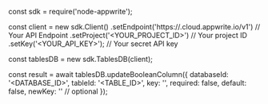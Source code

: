 const sdk = require('node-appwrite');

const client = new sdk.Client()
    .setEndpoint('https://<REGION>.cloud.appwrite.io/v1') // Your API Endpoint
    .setProject('<YOUR_PROJECT_ID>') // Your project ID
    .setKey('<YOUR_API_KEY>'); // Your secret API key

const tablesDB = new sdk.TablesDB(client);

const result = await tablesDB.updateBooleanColumn({
    databaseId: '<DATABASE_ID>',
    tableId: '<TABLE_ID>',
    key: '',
    required: false,
    default: false,
    newKey: '' // optional
});
